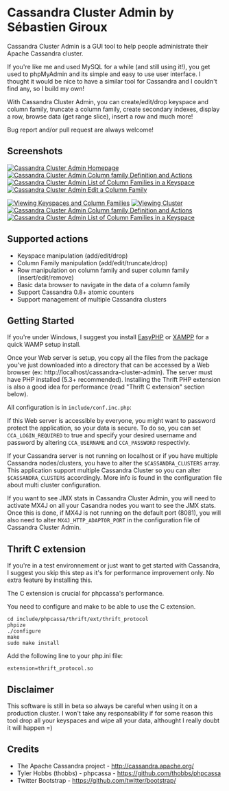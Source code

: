 Cassandra Cluster Admin by Sébastien Giroux
===============================================
Cassandra Cluster Admin is a GUI tool to help people administrate their Apache Cassandra cluster.

If you're like me and used MySQL for a while (and still using it!), you get used to phpMyAdmin and its simple and easy to use user interface. I thought it would be nice to have a similar tool for Cassandra and I couldn't find any, so I build my own!

With Cassandra Cluster Admin, you can create/edit/drop keyspace and column family, truncate a column family, create secondary indexes, display a row, browse data (get range slice), insert a row and much more!

Bug report and/or pull request are always welcome!

Screenshots
------------------------------------------------

[![Cassandra Cluster Admin Homepage](http://img708.imageshack.us/img708/7939/screenshot1kk.th.png)](http://img708.imageshack.us/img708/7939/screenshot1kk.png) [![Cassandra Cluster Admin Column family Definition and Actions](http://img24.imageshack.us/img24/7249/screenshot2po.th.png)](http://img24.imageshack.us/img24/7249/screenshot2po.png)  [![Cassandra Cluster Admin List of Column Families in a Keyspace](http://img855.imageshack.us/img855/3512/screenshot3tc.th.png)](http://img855.imageshack.us/img855/3512/screenshot3tc.png) [![Cassandra Cluster Admin Edit a Column Family](http://img52.imageshack.us/img52/6885/screenshot4kr.th.png)](http://img52.imageshack.us/img52/6885/screenshot4kr.png)

[![Viewing Keyspaces and Column Families](http://www.flashy.cc/cassandra-cluster-admin/1.png)](http://www.flashy.cc/cassandra-cluster-admin/1.png) [![Viewing Cluster](http://www.flashy.cc/cassandra-cluster-admin/2.png)](http://www.flashy.cc/cassandra-cluster-admin/2.png) [![Cassandra Cluster Admin Column family Definition and Actions](http://www.flashy.cc/cassandra-cluster-admin/4.png)](http://www.flashy.cc/cassandra-cluster-admin/4.png)  [![Cassandra Cluster Admin List of Column Families in a Keyspace](http://www.flashy.cc/cassandra-cluster-admin/5.png)](http://www.flashy.cc/cassandra-cluster-admin/5.png)

Supported actions
------------------------------------------------
* Keyspace manipulation (add/edit/drop)
* Column Family manipulation (add/edit/truncate/drop)
* Row manipulation on column family and super column family (insert/edit/remove)
* Basic data browser to navigate in the data of a column family
* Support Cassandra 0.8+ atomic counters
* Support management of multiple Cassandra clusters

Getting Started
------------------------------------------------
If you're under Windows, I suggest you install [EasyPHP](http://www.easyphp.org/) or [XAMPP](http://www.apachefriends.org/en/xampp-windows.html) for a quick WAMP setup install.

Once your Web server is setup, you copy all the files from the package you've just downloaded into a directory that can be accessed by a Web browser (ex: http://localhost/cassandra-cluster-admin). The server must have PHP installed (5.3+ recommended). Installing the Thrift PHP extension is also a good idea for performance (read "Thrift C extension" section below).

All configuration is in `include/conf.inc.php`:

If this Web server is accessible by everyone, you might want to password protect the application, so your data is secure. To do so, you can set `CCA_LOGIN_REQUIRED` to true and specify your desired username and password by altering `CCA_USERNAME` and `CCA_PASSWORD` respectivly.

If your Cassandra server is not running on localhost or if you have multiple Cassandra nodes/clusters, you have to alter the `$CASSANDRA_CLUSTERS` array. This application support multiple Cassandra Cluster so you can alter `$CASSANDRA_CLUSTERS` accordingly. More info is found in the configuration file about multi cluster configuration.

If you want to see JMX stats in Cassandra Cluster Admin, you will need to activate MX4J on all your Casandra nodes you want to see the JMX stats. Once this is done, if MX4J is not running on the default port (8081), you will also need to alter `MX4J_HTTP_ADAPTOR_PORT` in the configuration file of Cassandra Cluster Admin.

Thrift C extension
------------------------------------------------
If you're in a test environnement or just want to get started with Cassandra, I suggest you skip this step as it's for performance improvement only. No extra feature by installing this.

The C extension is crucial for phpcassa's performance.

You need to configure and make to be able to use the C extension.

	cd include/phpcassa/thrift/ext/thrift_protocol  
	phpize  
	./configure  
	make  
	sudo make install  

Add the following line to your php.ini file:

	extension=thrift_protocol.so


Disclaimer
------------------------------------------------
This software is still in beta so always be careful when using it on a production cluster. I won't take any responsability if for some reason this tool drop all your keyspaces and wipe all your data, althought I really doubt it will happen =)


Credits
------------------------------------------------
* The Apache Cassandra project - http://cassandra.apache.org/
* Tyler Hobbs (thobbs) - phpcassa - https://github.com/thobbs/phpcassa
* Twitter Bootstrap - https://github.com/twitter/bootstrap/
